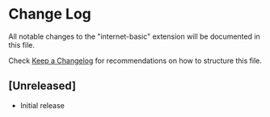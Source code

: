 # Change Log

All notable changes to the "internet-basic" extension will be documented in this file.

Check [Keep a Changelog](http://keepachangelog.com/) for recommendations on how to structure this file.

## [Unreleased]

- Initial release